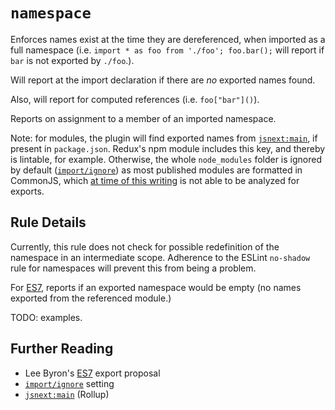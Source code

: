 # `namespace`

Enforces names exist at the time they are dereferenced, when imported as a full namespace (i.e. `import * as foo from './foo'; foo.bar();` will report if `bar` is not exported by `./foo`.).

Will report at the import declaration if there are _no_ exported names found.

Also, will report for computed references (i.e. `foo["bar"]()`).

Reports on assignment to a member of an imported namespace.

Note: for modules, the plugin will find exported names from [`jsnext:main`], if present in `package.json`.
Redux's npm module includes this key, and thereby is lintable, for example. Otherwise,
the whole `node_modules` folder is ignored by default ([`import/ignore`]) as most published modules are
formatted in CommonJS, which [at time of this writing](https://github.com/benmosher/eslint-plugin-import/issues/13)
is not able to be analyzed for exports.

## Rule Details

Currently, this rule does not check for possible
redefinition of the namespace in an intermediate scope. Adherence to the ESLint
`no-shadow` rule for namespaces will prevent this from being a problem.

For [ES7], reports if an exported namespace would be empty (no names exported from the referenced module.)

TODO: examples.

## Further Reading

- Lee Byron's [ES7] export proposal
- [`import/ignore`] setting
- [`jsnext:main`] (Rollup)

[ES7]: https://github.com/leebyron/ecmascript-more-export-from
[`import/ignore`]: ../../README.md#importignore
[`jsnext:main`]: https://github.com/rollup/rollup/wiki/jsnext:main
